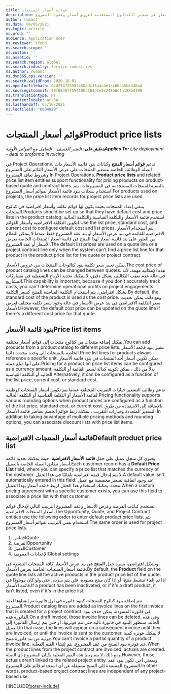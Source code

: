 ```yaml
---
title: قوائم أسعار المنتجات
description: يقدم هذا الموضوع معلومات حول قوائم الأسعار في تسعير الكتالوج المستخدمة لعروض أسعار وعقود المشروع.
author: rumant
ms.date: 04/05/2021
ms.topic: article
ms.prod: ''
audience: Application User
ms.reviewer: kfend
ms.search.scope: ''
ms.custom: ''
ms.assetid: ''
ms.search.region: Global
ms.search.industry: Service industries
ms.author: rumant
ms.dyn365.ops.version: ''
ms.search.validFrom: 2020-10-01
ms.openlocfilehash: 02d274725983e50adc35a4cae1ac60c35be346a4
ms.sourcegitcommit: 40f68387f594180af64a5e5c748b6efa188bd300
ms.translationtype: HT
ms.contentlocale: ar-SA
ms.lasthandoff: 05/10/2021
ms.locfileid: "6004920"
---
```

# <a name="product-price-lists"></a><span data-ttu-id="f433b-103">قوائم أسعار المنتجات</span><span class="sxs-lookup"><span data-stu-id="f433b-103">Product price lists</span></span>

<span data-ttu-id="f433b-104">_**ينطبق على:** النشر الخفيف – التعامل مع الفواتير الأولية_</span><span class="sxs-lookup"><span data-stu-id="f433b-104">_**Applies To:** Lite deployment - deal to proforma invoicing_</span></span>

 <span data-ttu-id="f433b-105">في Project Operations، تدعم **قوائم أسعار المنتج** وكيانات بنود قائمة الأسعار ذات الصلة الوظائف الخاصة بتسعير المنتجات على عرض الأسعار القائم على المشروع وشروط تعاقد المشروع.</span><span class="sxs-lookup"><span data-stu-id="f433b-105">In Project Operations, **Product price lists** and related price list item entities support functionality for pricing products on product-based quote and contract lines.</span></span> <span data-ttu-id="f433b-106">بالنسبة للمنتجات المستخدمة في المشروعات، يتم استخدام سجلات بنود قائمة الأسعار لقوائم أسعار المشروع.</span><span class="sxs-lookup"><span data-stu-id="f433b-106">For products used on projects, the price list item records for project price lists are used.</span></span> 

<span data-ttu-id="f433b-107">ينبغي إعداد المنتجات بحيث يكون لها قوائم تكلفة وأسعار افتراضية في كتالوج المنتجات.</span><span class="sxs-lookup"><span data-stu-id="f433b-107">Products should be set up so that they have default cost and price lists in the product catalog.</span></span> <span data-ttu-id="f433b-108">استخدم قائمة الأسعار والتكلفة القياسية والتكلفة الحالية لتكوين التكلفة الافتراضية وأسعار القوائم.</span><span class="sxs-lookup"><span data-stu-id="f433b-108">Use the list price, standard cost, and current cost to configure default cost and list prices.</span></span> <span data-ttu-id="f433b-109">يتم استخدام الأسعار الافتراضية للقائمة في بند عرض الأسعار أو بند عقد المشروع فقط عندما لا يتمكن النظام من العثور على بند قائمة أسعار لهذا المنتج في قائمة أسعار المنتجات الخاصة بعرض الأسعار أو عقد المشروع.</span><span class="sxs-lookup"><span data-stu-id="f433b-109">The default list prices are used on a quote line or a project contract line only when the system can't find a price list line for that product in the product price list for the quote or project contract.</span></span>

<span data-ttu-id="f433b-110">يمكن تغيير سعر تكلفة بنود كتالوجات المنتجات بين عروض الأسعار.</span><span class="sxs-lookup"><span data-stu-id="f433b-110">The cost price of product catalog lines can be changed between quotes.</span></span> <span data-ttu-id="f433b-111">هذه الإمكانية مهمة، لأنه في حالة عدم تعقب التكاليف بشكل دقيق، لا يمكنك تحديد الأرباح التشغيلية في مشاركات المشاريع.</span><span class="sxs-lookup"><span data-stu-id="f433b-111">This capability is important, because if you don't accurately track costs, you can't determine operational profits on project engagements.</span></span> <span data-ttu-id="f433b-112">بشكل افتراضي، يتم استخدام التكلفة القياسية للمنتج كسعر التكلفة.</span><span class="sxs-lookup"><span data-stu-id="f433b-112">By default, the standard cost of the product is used as the cost price.</span></span> <span data-ttu-id="f433b-113">ومع ذلك، يمكن تحديث سعر التكلفة الافتراضي في بند عرض الأسعار في حالة وجود سعر تكلفة مختلف لعرض الأسعار.</span><span class="sxs-lookup"><span data-stu-id="f433b-113">However, the default cost price can be updated on the quote line if there's a different cost price for that quote.</span></span>

## <a name="price-list-items"></a><span data-ttu-id="f433b-114">بنود قائمة الأسعار</span><span class="sxs-lookup"><span data-stu-id="f433b-114">Price list items</span></span>

<span data-ttu-id="f433b-115">يمكنك إضافة منتجات من كتالوج منتجات إلى قوائم أسعار مختلفة.</span><span class="sxs-lookup"><span data-stu-id="f433b-115">You can add products from a product catalog to different price lists.</span></span> <span data-ttu-id="f433b-116">تشير بنود قائمة الأسعار الخاصة بالمنتجات إلى وحدة محددة دائما.</span><span class="sxs-lookup"><span data-stu-id="f433b-116">Price list lines for products always reference a specific unit.</span></span> <span data-ttu-id="f433b-117">يمكن تكوين أسعار أحد المنتجات في بنود قائمة الأسعار على أنها مبلغ عملة.</span><span class="sxs-lookup"><span data-stu-id="f433b-117">Pricing for a product on price list items can be configured as a currency amount.</span></span> <span data-ttu-id="f433b-118">بدلاً من ذلك ، يمكن تكوينه كدالة لسعر القائمة أو التكلفة الحالية أو التكلفة القياسية.</span><span class="sxs-lookup"><span data-stu-id="f433b-118">Alternatively, it can be configured as a function of the list price, current cost, or standard cost.</span></span>

<span data-ttu-id="f433b-119">تدعم وظائف التسعير خيارات التقريب المختلفة عندما يتم تكوين أسعار المنتجات كوظيفة لقائمة الأسعار أو التكلفة القياسية أو التكلفة الحالية.</span><span class="sxs-lookup"><span data-stu-id="f433b-119">Pricing functionality supports various rounding options when product prices are configured as a function of the list price, standard cost, or current cost.</span></span> <span data-ttu-id="f433b-120">بالإضافة إلى الاستفادة من طرق التسعير المتعددة وخيارات التقريب ، يمكنك ربط قوائم الخصم بعناصر قائمة الأسعار.</span><span class="sxs-lookup"><span data-stu-id="f433b-120">In addition to taking advantage of multiple pricing methods and rounding options, you can associate discount lists with price list items.</span></span> 

 
## <a name="default-product-price-list"></a><span data-ttu-id="f433b-121">قائمة أسعار المنتجات الافتراضية</span><span class="sxs-lookup"><span data-stu-id="f433b-121">Default product price list</span></span>
<span data-ttu-id="f433b-122">يحتوي كل سجل عميل على حقل **قائمة الأسعار الافتراضية**، حيث يمكنك تحديد قائمة أسعار تطابق العملة الخاصة بالعميل.</span><span class="sxs-lookup"><span data-stu-id="f433b-122">Each customer record has a **Default Price List** field, where you can specify a price list that matches the currency of the customer.</span></span> <span data-ttu-id="f433b-123">لا يتم إدخال قيمة افتراضية تلقائيًا في هذا الحقل.</span><span class="sxs-lookup"><span data-stu-id="f433b-123">A default value isn't automatically entered in this field.</span></span> <span data-ttu-id="f433b-124">عند وجود اتفاقية تسعير مخصصة مع عميل محدد، يمكنك استخدام هذا الحقل لربط قائمة أسعار بهذا العميل.</span><span class="sxs-lookup"><span data-stu-id="f433b-124">When a custom pricing agreement with a specific customer exists, you can use this field to associate a price list with that customer.</span></span>

<span data-ttu-id="f433b-125">تستخدم كيانات الفرصة وعرض الأسعار وعقد المشروع الترتيب التالي لإدخال قوائم أسعار المنتجات الافتراضية.</span><span class="sxs-lookup"><span data-stu-id="f433b-125">The Opportunity, Quote, and Project Contract entities use the following order to enter default product price lists.</span></span> <span data-ttu-id="f433b-126">يتم استخدام نفس الترتيب لقوائم أسعار المشروع.</span><span class="sxs-lookup"><span data-stu-id="f433b-126">The same order is used for project price lists.</span></span>

1.  <span data-ttu-id="f433b-127">اقتباس</span><span class="sxs-lookup"><span data-stu-id="f433b-127">Quote</span></span>
2.  <span data-ttu-id="f433b-128">الفرصة</span><span class="sxs-lookup"><span data-stu-id="f433b-128">Opportunity</span></span>
3.  <span data-ttu-id="f433b-129">العميل</span><span class="sxs-lookup"><span data-stu-id="f433b-129">Customer</span></span>
4.  <span data-ttu-id="f433b-130">الإعدادات العمومية</span><span class="sxs-lookup"><span data-stu-id="f433b-130">Global settings</span></span> 

<span data-ttu-id="f433b-131">وبشكل افتراضي، يسرد حقل **المنتج** في بند عرض الأسعار كافة المنتجات النشطة في قائمة أسعار المنتجات الخاصة بعرض الأسعار.</span><span class="sxs-lookup"><span data-stu-id="f433b-131">By default, the **Product** field on the quote line lists all the active products in the product price list of the quote.</span></span> <span data-ttu-id="f433b-132">إذا تم إلغاء تنشيط منتج، أو إذا كان منتج مسودة، فلن يتم سرده، حتى ولو كان موجودًا في قائمة الأسعار.</span><span class="sxs-lookup"><span data-stu-id="f433b-132">If a product has been inactivated, or if it's a draft product, it isn't listed, even if it's in the price list.</span></span> 

<span data-ttu-id="f433b-133">تتم إضافة بنود كتالوج المنتجات كبنود فاتورة في أول فاتورة تم إنشاؤها لعقد المشروع.</span><span class="sxs-lookup"><span data-stu-id="f433b-133">Product catalog lines are added as invoice lines on the first invoice that is created for a project contract.</span></span> <span data-ttu-id="f433b-134">في فاتورة المسودة، يمكن حذف بنود الفاتورة هذه.</span><span class="sxs-lookup"><span data-stu-id="f433b-134">On a draft invoice, those invoice lines can be deleted.</span></span> <span data-ttu-id="f433b-135">وفي هذه الحالة، ستظهر البنود في فاتورة تاليه حتى تتم فوترتها، أو حتى يتم إرسال الفاتورة إلى العميل.</span><span class="sxs-lookup"><span data-stu-id="f433b-135">In that case, the lines will appear on a subsequent invoice until they are invoiced, or until the invoice is sent to the customer.</span></span> <span data-ttu-id="f433b-136">لا يمكنك فوترة كمية جزئية من بند فاتورة منتج.</span><span class="sxs-lookup"><span data-stu-id="f433b-136">You can't invoice a partial quantity of a product invoice line.</span></span> <span data-ttu-id="f433b-137">عند فوترة بنود المنتج من عقد المشروع، يتم إنشاء القيم الفعلية.</span><span class="sxs-lookup"><span data-stu-id="f433b-137">When the product lines from the project contract are invoiced, actuals are created.</span></span> <span data-ttu-id="f433b-138">ومع ذلك، لا يتم ربط هذه القيم الفعلية بكيان المشروع ذي الصلة.</span><span class="sxs-lookup"><span data-stu-id="f433b-138">However, those actuals aren't linked to the related project entity.</span></span> <span data-ttu-id="f433b-139">وبمعني آخر، تكون بنود عقد المشروع المستندة إلى المنتج مستقلة عن أي استخدام قائم على المشروع.</span><span class="sxs-lookup"><span data-stu-id="f433b-139">In other words, product-based project contract lines are independent of any project-based use.</span></span> 


[!INCLUDE[footer-include](../includes/footer-banner.md)]
